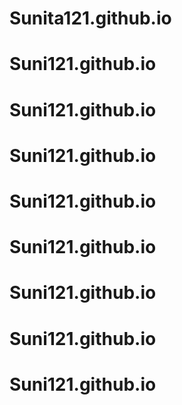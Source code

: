 # Sunita121.github.io
# Suni121.github.io
# Suni121.github.io
# Suni121.github.io
# Suni121.github.io
# Suni121.github.io
# Suni121.github.io
# Suni121.github.io
# Suni121.github.io
